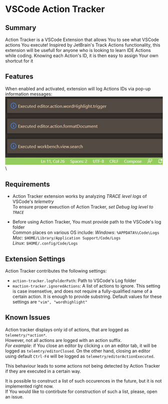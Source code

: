 # VSCode Action Tracker

## Summary

Action Tracker is a VSCode Extension that allows You to see what VSCode actions You execute! 
Inspired by JetBrain's Track Actions functionality, this extension will be usefull for anyone who is looking to learn IDE Actions while coding.
Knowing each Action's ID, it is then easy to assign Your own shortcut for it

## Features

When enabled and activated, extension will log Actions IDs via pop-up information messages:\
![](sample.png)\

## Requirements

- Action Tracker extension works by analyzing *TRACE level logs* of VSCode's *telemetry*\
To ensure proper exeuction of Action Tracker, _set *Debug log level* to `TRACE`_ 

- Before using Action Tracker, You must provide path to the VSCode's log folder \
Common places on various OS include:
_Windows_: `%APPDATA%\Code\Logs` \
_Mac_: `$HOME/Library/Application Support/Code/Logs` \
_Linux_: `$HOME/.config/Code/Logs` 

## Extension Settings

Action Tracker contributes the following settings:

* `action-tracker.logFolderPath`: Path to VSCode's Log folder
* `maction-tracker.ignoredActions`: A list of actions to ignore. This setting is case insensetive, and does not require a fully-qualified name of a certain action. It is enough to provide substring. Default values for these settings are `"vim", "wordhighlight"`

## Known Issues

Action tracker displays only id of actions, that are logged as `telemetry/*action*`. \
However, not all actions are logged with an action suffix. \
_For example_: if You close an editor by clicking `x` on an editor tab, it will be logged as `telemtry/editorClosed`. 
On the other hand, closing an editor using default `Ctrl-F4` will be logged as `telemetry/editorActionExecuted`. 

This behaviour leads to some actions not being detected by Action Tracker if they are executed in a certain way.
 
It is possible to construct a list of such occurences in the future, but it is not implemented right now. \
If You would like to contirbute for construction of such a list, please, open an issue.
